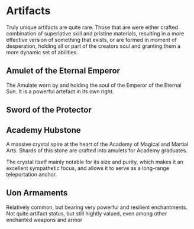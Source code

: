 # Artifacts

Truly unique artifacts are quite rare.
Those that are were either crafted combination of superlative skill and pristine materials, resulting in a more effective version of something that exists, or are formed in moment of desperation, 
holding all or part of the creators soul and granting them a more dynamic set of abilities.


## Amulet of the Eternal Emperor

The Amulate worn by and holding the soul of the Emperor of the Eternal Sun.
It is a powerful artefact in its own right.


## Sword of the Protector

## Academy Hubstone

A massive crystal spire at the heart of the Academy of Magical and Martial Arts.
Shards of this stone are crafted into amulets for Academy graduates.

The crystal itself mainly notable for its size and purity, which makes it an excellent sympathetic focus, and allows it to serve as a long-range teleportation anchor.




## Uon Armaments

Relatively common, but bearing very powerful and resilient enchantments.
Not quite artifact status, but still hightly valued, even among other enchanted weapons and armor